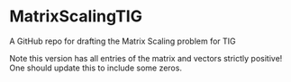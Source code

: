 # MatrixScalingTIG
A GitHub repo for drafting the Matrix Scaling problem for TIG

Note this version has all entries of the matrix and vectors strictly positive! 
One should update this to include some zeros. 
